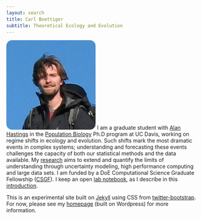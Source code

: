 ```yaml
---
layout: search
title: Carl Boettiger 
subtitle: Theoretical Ecology and Evolution 
---
```

![floatright](assets/img/carlboettiger.png)
I am a graduate student with [Alan Hastings](http://two.ucdavis.edu/%7Eme "Alan Hastings") in the
[Population Biology](http://www-eve.ucdavis.edu/eve/pbg/) Ph.D program
at UC Davis, working on regime shifts in ecology and evolution. Such
shifts mark the most dramatic events in complex systems; understanding
and forecasting these events challenges the capacity of both our
statistical methods and the data available. My
[research](http://www.carlboettiger.info/research) aims to extend and
quantify the limits of understanding through uncertainty modeling, high
performance computing and large data sets. I am funded by a DoE
Computational Science Graduate Fellowship
([CSGF](https://www.krellinst.org/csgf/community/fellows/profile?n=boettiger)).
I keep an open [lab
notebook](http://www.carlboettiger.info/research/lab-notebook), as I
describe in this
[introduction](http://www.carlboettiger.info/archives/211).


This is an experimental site built on [Jekyll](https://github.com/mojombo/jekyll) 
using CSS from [twitter-bootstrap](http://twitter.github.com/bootstrap/).  
For now, please see my [homepage](http://carlboettiger.info/index.php)
(built on Wordpress) for more information. 



